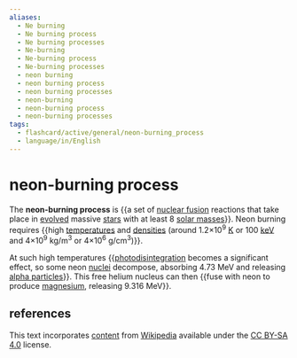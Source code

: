 ```yaml
---
aliases:
  - Ne burning
  - Ne burning process
  - Ne burning processes
  - Ne-burning
  - Ne-burning process
  - Ne-burning processes
  - neon burning
  - neon burning process
  - neon burning processes
  - neon-burning
  - neon-burning process
  - neon-burning processes
tags:
  - flashcard/active/general/neon-burning_process
  - language/in/English
---
```


# neon-burning process

The __neon-burning process__ is {{a set of [nuclear fusion](nuclear%20fusion.md) reactions that take place in [evolved](stellar%20evolution.md) massive [stars](star.md) with at least 8 [solar masses](solar%20mass.md)}}. Neon burning requires {{high [temperatures](temperature.md) and [densities](density.md) (around 1.2×10<sup>9</sup> [K](Kelvin.md) or 100 [keV](electronvolt.md) and 4×10<sup>9</sup> kg/m<sup>3</sup> or 4×10<sup>6</sup> g/cm<sup>3</sup>)}}. <!--SR:!2024-08-27,17,250!2024-09-04,17,210-->

At such high temperatures {{[photodisintegration](photodisintegration.md) becomes a significant effect, so some neon [nuclei](atomic%20nucleus.md) decompose, absorbing 4.73 MeV and releasing [alpha particles](alpha%20particle.md)}}. This free helium nucleus can then {{fuse with neon to produce [magnesium](magnesium.md), releasing 9.316 MeV}}. <!--SR:!2024-09-05,10,190!2024-08-31,14,210-->

## references

This text incorporates [content](https://en.wikipedia.org/wiki/neon-burning_process) from [Wikipedia](Wikipedia.md) available under the [CC BY-SA 4.0](https://creativecommons.org/licenses/by-sa/4.0/) license.
